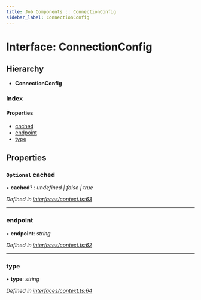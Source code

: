 ```yaml
---
title: Job Components :: ConnectionConfig
sidebar_label: ConnectionConfig
---
```


# Interface: ConnectionConfig

## Hierarchy

* **ConnectionConfig**

### Index

#### Properties

* [cached](connectionconfig.md#optional-cached)
* [endpoint](connectionconfig.md#endpoint)
* [type](connectionconfig.md#type)

## Properties

### `Optional` cached

• **cached**? : *undefined | false | true*

*Defined in [interfaces/context.ts:63](https://github.com/terascope/teraslice/blob/e480fc67/packages/job-components/src/interfaces/context.ts#L63)*

___

###  endpoint

• **endpoint**: *string*

*Defined in [interfaces/context.ts:62](https://github.com/terascope/teraslice/blob/e480fc67/packages/job-components/src/interfaces/context.ts#L62)*

___

###  type

• **type**: *string*

*Defined in [interfaces/context.ts:64](https://github.com/terascope/teraslice/blob/e480fc67/packages/job-components/src/interfaces/context.ts#L64)*

